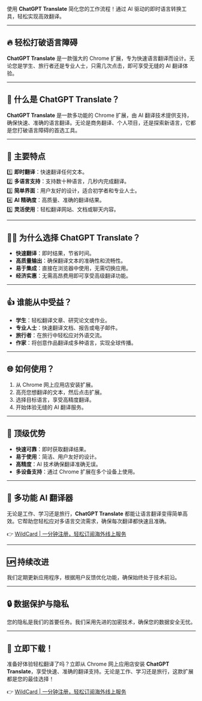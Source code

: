 使用 **ChatGPT Translate** 简化您的工作流程！通过 AI 驱动的即时语言转换工具，轻松实现高效翻译。

---

## 🔥 轻松打破语言障碍

**ChatGPT Translate** 是一款强大的 Chrome 扩展，专为快速语言翻译而设计。无论您是学生、旅行者还是专业人士，只需几次点击，即可享受无缝的 AI 翻译体验。

---

## 🤔 什么是 ChatGPT Translate？

**ChatGPT Translate** 是一款多功能的 Chrome 扩展，由 AI 翻译技术提供支持，确保快速、准确的语言翻译。无论是商务翻译、个人项目，还是探索新语言，它都是您打破语言障碍的首选工具。

---

## 💼 主要特点

1️⃣ **即时翻译**：快速翻译任何文本。  
2️⃣ **多语言支持**：支持数十种语言，几秒内完成翻译。  
3️⃣ **简单界面**：用户友好的设计，适合初学者和专业人士。  
4️⃣ **AI 精确度**：高质量、准确的翻译结果。  
5️⃣ **灵活使用**：轻松翻译网站、文档或聊天内容。

---

## 👨‍💻 为什么选择 ChatGPT Translate？

- **快速翻译**：即时结果，节省时间。  
- **高质量输出**：确保翻译文本的准确性和流畅性。  
- **易于集成**：直接在浏览器中使用，无需切换应用。  
- **经济实惠**：无需高昂费用即可享受高级翻译功能。

---

## 👍 谁能从中受益？

- **学生**：轻松翻译文章、研究论文或作业。  
- **专业人士**：快速翻译文档、报告或电子邮件。  
- **旅行者**：在旅行中轻松应对外语交流。  
- **作家**：将创意作品翻译成多种语言，实现全球传播。

---

## 🌐 如何使用？

1. 从 Chrome 网上应用店安装扩展。  
2. 高亮您想翻译的文本，然后点击扩展。  
3. 选择目标语言，享受高精度翻译。  
4. 开始体验无缝的 AI 翻译服务。

---

## 🎯 顶级优势

- **快速可靠**：即时获取翻译结果。  
- **易于使用**：简洁、用户友好的设计。  
- **高精度**：AI 技术确保翻译准确无误。  
- **多设备支持**：通过 Chrome 扩展在多个设备上使用。

---

## 🔗 多功能 AI 翻译器

无论是工作、学习还是旅行，**ChatGPT Translate** 都能让语言翻译变得简单高效。它帮助您轻松应对多语言交流需求，确保每次翻译都快速且准确。

👉 [WildCard | 一分钟注册，轻松订阅海外线上服务](https://bit.ly/bewildcard)

---

## 🆙 持续改进

我们定期更新应用程序，根据用户反馈优化功能，确保始终处于技术前沿。

---

## 🔒 数据保护与隐私

您的隐私是我们的首要任务。我们采用先进的加密技术，确保您的数据安全无忧。

---

## 🚀 立即下载！

准备好体验轻松翻译了吗？立即从 Chrome 网上应用店安装 **ChatGPT Translate**，享受快速、准确的翻译支持。无论是工作、学习还是旅行，这款扩展都是您的最佳选择！

👉 [WildCard | 一分钟注册，轻松订阅海外线上服务](https://bit.ly/bewildcard)